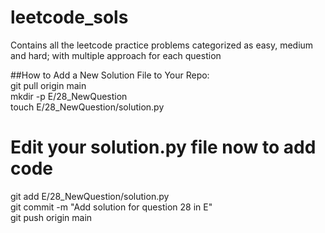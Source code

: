# leetcode_sols
Contains all the leetcode practice problems categorized as easy, medium and hard; with multiple approach for each question

##How to Add a New Solution File to Your Repo:  
git pull origin main  
mkdir -p E/28_NewQuestion  
touch E/28_NewQuestion/solution.py  
# Edit your solution.py file now to add code  
git add E/28_NewQuestion/solution.py  
git commit -m "Add solution for question 28 in E"  
git push origin main
